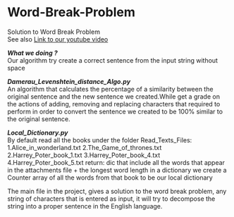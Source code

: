 # Word-Break-Problem
Solution to Word Break Problem<br/>
See also [Link to our youtube video](https://www.youtube.com/watch?v=_9LD5fKJ-90/)

***What we doing ?***<br/>
Our algorithm  try create a correct sentence from the input string without space

***Damerau_Levenshtein_distance_Algo.py***<br/>
An algorithm that calculates the percentage of a similarity between the original sentence and the new sentence we created.While get a grade on the actions of adding, removing and replacing characters that required to perform in order to convert the sentence we created to be 100% similar to the original sentence.

***Local_Dictionary.py***<br/>
By default read all the books under the folder Read_Texts_Files:
    1.Alice_in_wonderland.txt
    2.The_Game_of_thrones.txt
    2.Harrey_Poter_book_1.txt
    3.Harrey_Poter_book_4.txt
    4.Harrey_Poter_book_5.txt
return: dic that include all the words that appear in the attachments file + the longest word length in a dictionary
we create a Counter array of all the words from that book to be our local dictionary

The main file in the project, gives a solution to the word break problem, any string of characters that is entered as input, it will try to decompose the string into a proper sentence in the English language.


